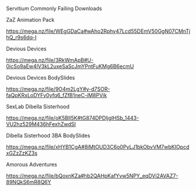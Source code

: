 Servitium Commonly Failing Downloads

ZaZ Animation Pack

https://mega.nz/file/WEgGDaCa#wAho2Rphy47Lcd55DEmV50GgN07CMnTjhQ_r9s6dq-I

Devious Devices

https://mega.nz/file/3RkWmApB#U-0icSo9aEw4lV3kL2uxeSaScJmYPntFuKMg6B6ecmU

Devious Devices BodySlides

https://mega.nz/file/9O4m2LgY#y-d7SOR-faQpKRxLoDYFv0yfq6_fZfB1neC-iM8PVik

SexLab Dibella Sisterhood

https://mega.nz/file/oK5BlI5K#tG874DPDljglHSb_1443-VU2hz529M436hFexhZwdSI

Dibella Sisterhood 3BA BodySlides

https://mega.nz/file/xHYB1CgA#8iMtOUD3C6o0PyLJ1bkObvVM7wbKIOpcdxGZzZzKZ3s

Amorous Adventures

https://mega.nz/file/bQoxnKZa#hb2QAHpKafYvw5NPY_eqDVi2AVAZ7-89NQkS6mR8Q6Y
